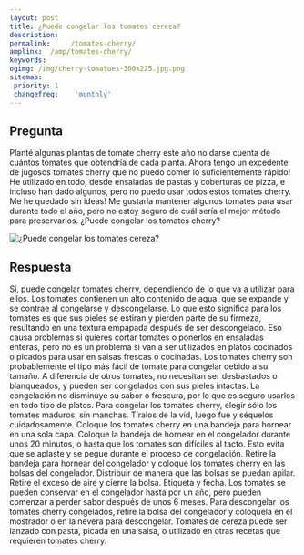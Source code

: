 ```yaml
---
layout: post
title: ¿Puede congelar los tomates cereza?  
description: 
permalink:     /tomates-cherry/
amplink:  /amp/tomates-cherry/
keywords: 
ogimg: /img/cherry-tomatoes-300x225.jpg.png
sitemap:
 priority: 1
 changefreq:    'monthly'
---
```




## Pregunta

Planté algunas plantas de tomate cherry este año no darse cuenta de cuántos tomates que obtendría de cada planta. Ahora tengo un excedente de jugosos tomates cherry que no puedo comer lo suficientemente rápido! He utilizado en todo, desde ensaladas de pastas y coberturas de pizza, e incluso han dado algunos, pero no puedo usar todos estos tomates cherry. Me he quedado sin ideas! Me gustaría mantener algunos tomates para usar durante todo el año, pero no estoy seguro de cuál sería el mejor método para preservarlos. ¿Puede congelar los tomates cherry?


![¿Puede congelar los tomates cereza?](https://sepuedecongelar.com/img/cherry-tomatoes-300x225.jpg "¿Puede congelar los tomates cereza?" )


## Respuesta

Sí, puede congelar tomates cherry, dependiendo de lo que va a utilizar para ellos. Los tomates contienen un alto contenido de agua, que se expande y se contrae al congelarse y descongelarse. Lo que esto significa para los tomates es que sus pieles se estiran y pierden parte de su firmeza, resultando en una textura empapada después de ser descongelado. Eso causa problemas si quieres cortar tomates o ponerlos en ensaladas enteras, pero no es un problema si van a ser utilizados en platos cocinados o picados para usar en salsas frescas o cocinadas.
Los tomates cherry son probablemente el tipo más fácil de tomate para congelar debido a su tamaño. A diferencia de otros tomates, no necesitan ser desbastados o blanqueados, y pueden ser congelados con sus pieles intactas. La congelación no disminuye su sabor o frescura, por lo que es seguro usarlos en todo tipo de platos.
Para congelar los tomates cherry, elegir sólo los tomates maduros, sin manchas. Tíralos de la vid, luego fue y séquelos cuidadosamente. Coloque los tomates cherry en una bandeja para hornear en una sola capa. Coloque la bandeja de hornear en el congelador durante unos 20 minutos, o hasta que los tomates son difíciles al tacto. Esto evita que se aplaste y se pegue durante el proceso de congelación. Retire la bandeja para hornear del congelador y coloque los tomates cherry en las bolsas del congelador. Distribuir de manera que las bolsas se puedan apilar. Retire el exceso de aire y cierre la bolsa. Etiqueta y fecha. Los tomates se pueden conservar en el congelador hasta por un año, pero pueden comenzar a perder sabor después de unos 6 meses.
Para descongelar los tomates cherry congelados, retire la bolsa del congelador y colóquela en el mostrador o en la nevera para descongelar. Tomates de cereza puede ser lanzado con pasta, picada en una salsa, o utilizado en otras recetas que requieren tomates cherry.